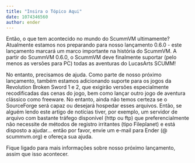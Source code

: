 ```yaml
---
title: "Insira o Tópico Aqui"
date: 1074346560
author: ender
---
```


Então, o que tem acontecido no mundo do ScummVM ultimamente?
Atualmente estamos nos preparando para nosso lançamento 0.6.0 - este lançamento marcará um marco importante na história do ScummVM. A partir do ScummVM 0.6.0, o ScummVM deve finalmente suportar (pelo menos as versões para PC) todas as aventuras do LucasArts SCUMM!
  
No entanto, precisamos de ajuda. Como parte de nosso próximo lançamento, também estamos adicionando suporte para os jogos da Revolution Broken Sword 1 e 2, que exigirão versões especialmente recodificadas das cenas do jogo, bem como lançar outro jogo de aventura clássico como freeware.
No entanto, ainda não temos certeza se o SourceForge será capaz ou desejará hospedar esses arquivos. Então, se alguém lendo este artigo de notícias tiver, por exemplo, um servidor de arquivo com bastante tráfego disponível (http ou ftp) que preferencialmente não necessite de métodos de registro irritantes (tipo Fileplanet) e está disposto a ajudar... então por favor, envie um e-mail para Ender (@ scummvm.org) e ofereça sua ajuda.
  
Fique ligado para mais informações sobre nosso próximo lançamento, assim que isso acontecer.
